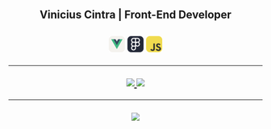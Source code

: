 <h2 id="header" align="center"> Vinicius Cintra | Front-End Developer <h2>

<div align="center">
  <div id="techs">
    <img width="32" height="32" src="https://github.com/tandpfun/skill-icons/blob/main/icons/VueJS-Light.svg" alt="VueJS"/>
    <img width="32" height="32" src="https://github.com/tandpfun/skill-icons/blob/main/icons/Figma-Dark.svg" alt="Figma"/>
    <img width="32" height="32" src="https://github.com/tandpfun/skill-icons/blob/main/icons/JavaScript.svg" alt="JavaScript"/>
  </div> 
</div>

---

<div align="center">
  <a href="https://github.com/Vinicius-Cintra-Ferreira">
  <img height="150em" src="https://github-readme-stats-sigma-five.vercel.app/api?username=Vinicius-Cintra-Ferreira&show_icons=true&theme=dark&include_all_commits=true&count_private=true&hide_border=true"/>
  <img height="150em" src="https://github-readme-stats-sigma-five.vercel.app/api/top-langs/?username=Vinicius-Cintra-Ferreira&layout=compact&langs_count=7&theme=dark&hide_border=true"/>
</div>

---

  <div align="center"> 
  <a href="https://www.linkedin.com/in/vinicius-cf" target="_blanck"><img src="https://img.shields.io/badge/-LinkedIn-%230077B5?style=for-the-badge&logo=linkedin&logoColor=white" target="_blank"></a>
  </div>
